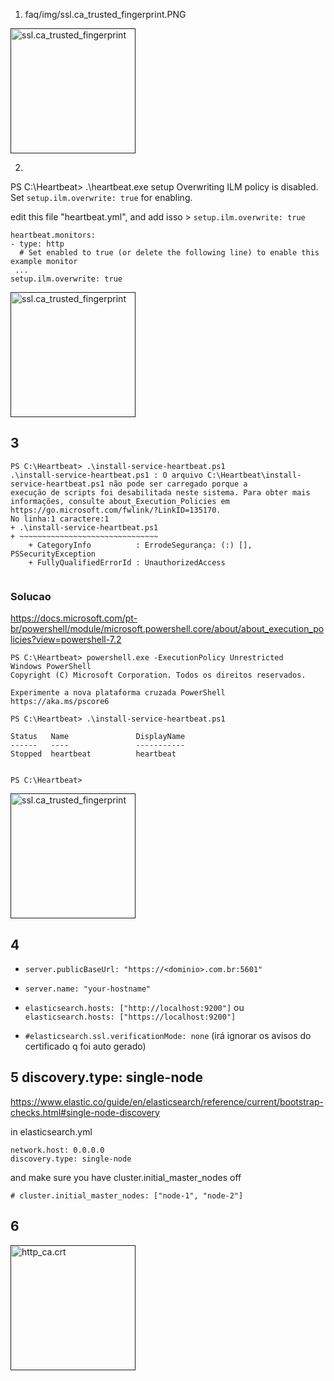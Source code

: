 

1. faq/img/ssl.ca_trusted_fingerprint.PNG
<p align="left">
  <a href="" rel="noopener">
 <img  height=200px src="https://github.com/lourranio/elastic-8/blob/118e9a73bb9fb1d9416af849952cc7f7e01ef84a/faq/img/ssl.ca_trusted_fingerprint.PNG" alt="ssl.ca_trusted_fingerprint"></a>
</p>

2. 
PS C:\Heartbeat> .\heartbeat.exe setup
Overwriting ILM policy is disabled. Set `setup.ilm.overwrite: true` for enabling.

edit this file "heartbeat.yml", and add isso > ```setup.ilm.overwrite: true```

```
heartbeat.monitors:
- type: http
  # Set enabled to true (or delete the following line) to enable this example monitor
 ...
setup.ilm.overwrite: true
```

<p align="left">
  <a href="" rel="noopener">
 <img  height=200px src="https://github.com/lourranio/elastic-8/blob/09d1ef90e2905c36193d6194c912137c742b266c/faq/img/problema-heartbeat.PNG" alt="ssl.ca_trusted_fingerprint"></a>
</p>


## 3

```
PS C:\Heartbeat> .\install-service-heartbeat.ps1
.\install-service-heartbeat.ps1 : O arquivo C:\Heartbeat\install-service-heartbeat.ps1 não pode ser carregado porque a
execução de scripts foi desabilitada neste sistema. Para obter mais informações, consulte about_Execution_Policies em
https://go.microsoft.com/fwlink/?LinkID=135170.
No linha:1 caractere:1
+ .\install-service-heartbeat.ps1
+ ~~~~~~~~~~~~~~~~~~~~~~~~~~~~~~~
    + CategoryInfo          : ErrodeSegurança: (:) [], PSSecurityException
    + FullyQualifiedErrorId : UnauthorizedAccess
 
```


### Solucao
https://docs.microsoft.com/pt-br/powershell/module/microsoft.powershell.core/about/about_execution_policies?view=powershell-7.2

```
PS C:\Heartbeat> powershell.exe -ExecutionPolicy Unrestricted
Windows PowerShell
Copyright (C) Microsoft Corporation. Todos os direitos reservados.

Experimente a nova plataforma cruzada PowerShell https://aka.ms/pscore6

PS C:\Heartbeat> .\install-service-heartbeat.ps1

Status   Name               DisplayName
------   ----               -----------
Stopped  heartbeat          heartbeat


PS C:\Heartbeat>
```

<p align="left">
  <a href="" rel="noopener">
 <img  height=200px src="https://github.com/lourranio/elastic-8/blob/19c0bc3de8e994bd63533b6fce7900ead6cc8932/faq/img/solucao.PNG" alt="ssl.ca_trusted_fingerprint"></a>
</p>


## 4

* ```server.publicBaseUrl: "https://<dominio>.com.br:5601"```

* ```server.name: "your-hostname"```

* ```elasticsearch.hosts: ["http://localhost:9200"]```
ou
```elasticsearch.hosts: ["https://localhost:9200"]```

* ```#elasticsearch.ssl.verificationMode: none```
(irá ignorar os avisos do certificado q foi auto gerado)


## 5 discovery.type: single-node
https://www.elastic.co/guide/en/elasticsearch/reference/current/bootstrap-checks.html#single-node-discovery

in elasticsearch.yml
```
network.host: 0.0.0.0
discovery.type: single-node
```
and make sure you have cluster.initial_master_nodes off

```# cluster.initial_master_nodes: ["node-1", "node-2"]```

## 6 

<p align="left">
  <a href="" rel="noopener">
 <img  height=200px src="https://github.com/lourranio/elastic-8/blob/6992d06dd0c5be4ed0ee5af4304cef7243ba5352/faq/img/http_ca.PNG" alt="http_ca.crt"></a>
</p>
